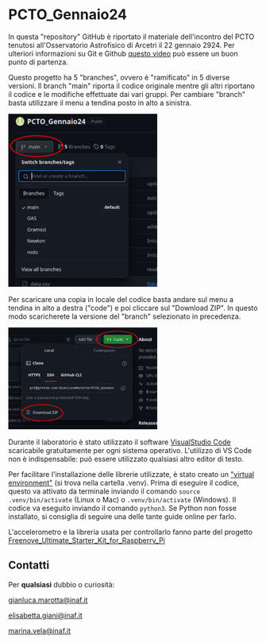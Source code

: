 # PCTO_Gennaio24

In questa "repository" GitHub è riportato il materiale dell'incontro del PCTO tenutosi all'Osservatorio Astrofisico di Arcetri il 22 gennaio 2924. Per ulteriori informazioni su Git e Github [questo video](https://www.youtube.com/watch?v=8Dd7KRpKeaE) può essere un buon punto di partenza. 

Questo progetto ha 5 "branches", ovvero è "ramificato" in 5 diverse versioni. Il branch "main" riporta il codice originale mentre gli altri riportano il codice e le modifiche effettuate dai vari gruppi. Per cambiare "branch" basta utilizzare il  menu a tendina posto in alto a sinistra. 

<img src="docs/branch.png" alt="branch" width="300"/>

Per scaricare una copia in locale del codice basta andare sul menu a tendina in alto a destra ("code") e poi cliccare sul "Download ZIP". In questo modo scaricherete la versione del "branch" selezionato in precedenza. 

<img src="docs/download.png" alt="download" width="300"/>

Durante il laboratorio è stato utilizzato il software [VisualStudio Code](https://code.visualstudio.com/) scaricabile gratuitamente per ogni sistema operativo. L'utilizzo di VS Code non è indispensabile: può essere utilizzato qualsiasi altro editor di testo. 

Per facilitare l'installazione delle librerie utilizzate, è stato creato un ["virtual environment"](https://www.evemilano.com/python-venv/) (si trova nella cartella .venv). Prima di eseguire il codice, questo va attivato da terminale inviando il comando ` source .venv/bin/activate ` (Linux o Mac) o `.venv/bin/activate` (Windows). Il codice va eseguito inviando il comando `python3`. Se Python non fosse installato, si consiglia di seguire una delle tante guide online per farlo. 

L'accelerometro e la libreria usata per controllarlo fanno parte del progetto [Freenove_Ultimate_Starter_Kit_for_Raspberry_Pi](https://github.com/Freenove/Freenove_Ultimate_Starter_Kit_for_Raspberry_Pi)

## Contatti

Per **qualsiasi** dubbio o curiosità:

gianluca.marotta@inaf.it

elisabetta.giani@inaf.it

marina.vela@inaf.it


